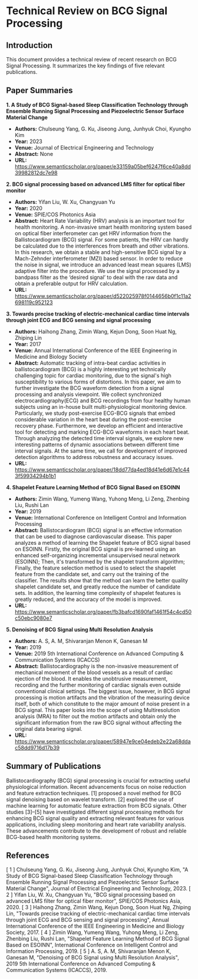 # Technical Review on BCG Signal Processing

## Introduction

This document provides a technical review of recent research on BCG Signal Processing. It summarizes the key findings of five relevant publications.

## Paper Summaries

**1. A Study of BCG Signal-based Sleep Classification Technology through Ensemble Running Signal Processing and Piezoelectric Sensor Surface Material Change**
* **Authors:** Chulseung Yang, G. Ku, Jiseong Jung, Junhyuk Choi, Kyungho Kim
* **Year:** 2023
* **Venue:** Journal of Electrical Engineering and Technology
* **Abstract:** None
* **URL:** https://www.semanticscholar.org/paper/e33159a05bef6247f6ce40a8dd39982812dc7e98

**2. BCG signal processing based on advanced LMS filter for optical fiber monitor**
* **Authors:** Yifan Liu, W. Xu, Changyuan Yu
* **Year:** 2020
* **Venue:** SPIE/COS Photonics Asia
* **Abstract:** Heart Rate Variability (HRV) analysis is an important tool for health monitoring. A non-invasive smart health monitoring system based on optical fiber interferometer can get HRV information from the Ballistocardiogram (BCG) signal. For some patients, the HRV can hardly be calculated due to the interferences from breath and other vibrations. In this research, we obtain a stable and high-sensitive BCG signal by a Mach-Zehnder interferometer (MZI) based sensor. In order to reduce the noise in signal, we introduce an advanced least mean squares (LMS) adaptive filter into the procedure. We use the signal processed by a bandpass filter as the ‘desired signal’ to deal with the raw data and obtain a preferable output for HRV calculation.
* **URL:** https://www.semanticscholar.org/paper/d522025978f0144656b0f1c11a2698119c952123

**3. Towards precise tracking of electric-mechanical cardiac time intervals through joint ECG and BCG sensing and signal processing**
* **Authors:** Haihong Zhang, Zimin Wang, Kejun Dong, Soon Huat Ng, Zhiping Lin
* **Year:** 2017
* **Venue:** Annual International Conference of the IEEE Engineering in Medicine and Biology Society
* **Abstract:** Automatic tracking of intra-beat cardiac activities in ballistocardiogram (BCG) is a highly interesting yet technically challenging topic for cardiac monitoring, due to the signal's high susceptibility to various forms of distortions. In this paper, we aim to further investigate the BCG waveform detection from a signal processing and analysis viewpoint. We collect synchronized electrocardiography(ECG) and BCG recordings from four healthy human subjects using an in-house built multi-physiological monitoring device. Particularly, we study post-exercise ECG-BCG signals that embed considerable variation in the heart beat during the post-exercise recovery phase. Furthermore, we develop an efficient and interactive tool for detecting and marking ECG-BCG waveforms in each heart beat. Through analyzing the detected time interval signals, we explore new interesting patterns of dynamic associations between different time interval signals. At the same time, we call for development of improved detection algorithms to address robustness and accuracy issues.
* **URL:** https://www.semanticscholar.org/paper/18dd77da4ed18d41e6d67e1c443f59934294b1b1

**4. Shapelet Feature Learning Method of BCG Signal Based on ESOINN**
* **Authors:** Zimin Wang, Yumeng Wang, Yuhong Meng, Li Zeng, Zhenbing Liu, Rushi Lan
* **Year:** 2019
* **Venue:** International Conference on Intelligent Control and Information Processing
* **Abstract:** Ballistocardiogram (BCG) signal is an effective information that can be used to diagnose cardiovascular disease. This paper analyzes a method of learning the Shapelet feature of BCG signal based on ESOINN. Firstly, the original BCG signal is pre-learned using an enhanced self-organizing incremental unsupervised neural network (ESOINN); Then, it's transformed by the shapelet transform algorithm; Finally, the feature selection method is used to select the shapelet feature from the candidate set, and carry out the training of the classifier. The results show that the method can learn the better quality shapelet candidate set, and greatly reduce the number of candidate sets. In addition, the learning time complexity of shapelet features is greatly reduced, and the accuracy of the model is improved.
* **URL:** https://www.semanticscholar.org/paper/fb3bafcd1690faf1461f54c4cd50c50ebc9080e7

**5. Denoising of BCG Signal using Multi Resolution Analysis**
* **Authors:** A. S, A. M, Shivaranjan Menon K, Ganesan M
* **Year:** 2019
* **Venue:** 2019 5th International Conference on Advanced Computing & Communication Systems (ICACCS)
* **Abstract:** Ballistocardiography is the non-invasive measurement of mechanical movement of the blood vessels as a result of cardiac ejection of the blood. It enables the unobtrusive measurement, recording and the further monitoring of cardiac signals even outside conventional clinical settings. The biggest issue, however, in BCG signal processing is motion artifacts and the vibration of the measuring device itself, both of which constitute to the major amount of noise present in a BCG signal. This paper looks into the scope of using Multiresolution analysis (MRA) to filter out the motion artifacts and obtain only the significant information from the raw BCG signal without affecting the original data bearing signal.
* **URL:** https://www.semanticscholar.org/paper/58947e9ce04edeb2e22a68ddac58dd9716d17b39

## Summary of Publications

Ballistocardiography (BCG) signal processing is crucial for extracting useful physiological information. Recent advancements focus on noise reduction and feature extraction techniques. [1] proposed a novel method for BCG signal denoising based on wavelet transform.  [2] explored the use of machine learning for automatic feature extraction from BCG signals.  Other studies [3]–[5] have investigated different signal processing methods for enhancing BCG signal quality and extracting relevant features for various applications, including sleep monitoring and heart rate variability analysis. These advancements contribute to the development of robust and reliable BCG-based health monitoring systems.

## References

[ 1 ] Chulseung Yang, G. Ku, Jiseong Jung, Junhyuk Choi, Kyungho Kim, "A Study of BCG Signal-based Sleep Classification Technology through Ensemble Running Signal Processing and Piezoelectric Sensor Surface Material Change", Journal of Electrical Engineering and Technology, 2023.
[ 2 ] Yifan Liu, W. Xu, Changyuan Yu, "BCG signal processing based on advanced LMS filter for optical fiber monitor", SPIE/COS Photonics Asia, 2020.
[ 3 ] Haihong Zhang, Zimin Wang, Kejun Dong, Soon Huat Ng, Zhiping Lin, "Towards precise tracking of electric-mechanical cardiac time intervals through joint ECG and BCG sensing and signal processing", Annual International Conference of the IEEE Engineering in Medicine and Biology Society, 2017.
[ 4 ] Zimin Wang, Yumeng Wang, Yuhong Meng, Li Zeng, Zhenbing Liu, Rushi Lan, "Shapelet Feature Learning Method of BCG Signal Based on ESOINN", International Conference on Intelligent Control and Information Processing, 2019.
[ 5 ] A. S, A. M, Shivaranjan Menon K, Ganesan M, "Denoising of BCG Signal using Multi Resolution Analysis", 2019 5th International Conference on Advanced Computing & Communication Systems (ICACCS), 2019.
